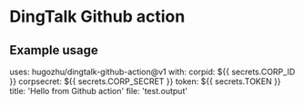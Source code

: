 # DingTalk Github action

## Example usage

uses: hugozhu/dingtalk-github-action@v1
with:
  corpid: ${{ secrets.CORP_ID }}
  corpsecret: ${{ secrets.CORP_SECRET }}
  token: ${{ secrets.TOKEN }}
  title: 'Hello from Github action'
  file: 'test.output'